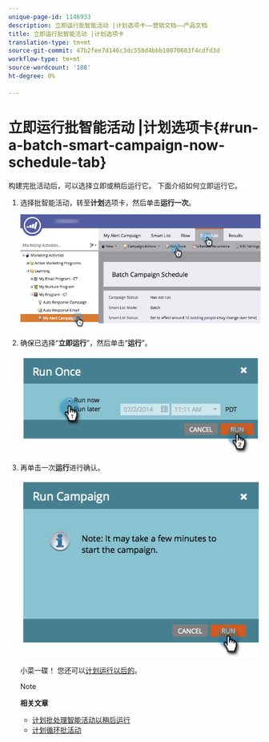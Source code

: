 ```yaml
---
unique-page-id: 1146933
description: 立即运行批智能活动 |计划选项卡——营销文档——产品文档
title: 立即运行批智能活动 |计划选项卡
translation-type: tm+mt
source-git-commit: 47b2fee7d146c3dc558d4bbb10070683f4cdfd3d
workflow-type: tm+mt
source-wordcount: '108'
ht-degree: 0%

---
```



# 立即运行批智能活动 |计划选项卡{#run-a-batch-smart-campaign-now-schedule-tab}

构建完批活动后，可以选择立即或稍后运行它。 下面介绍如何立即运行它。

1. 选择批智能活动，转至&#x200B;**计划**&#x200B;选项卡，然后单击&#x200B;**运行一次**。

   ![](assets/runcampaignnow-hands.png)

1. 确保已选择“**立即运行**”，然后单击“**运行**”。

   ![](assets/image2014-9-19-15-3a57-3a4.png)

1. 再单击一次&#x200B;**运行**&#x200B;进行确认。

   ![](assets/image2014-9-19-15-3a57-3a19.png)

   小菜一碟！ 您还可以[计划运行以后的](schedule-a-batch-smart-campaign-to-run-later.md)。

   >[!NOTE]
   >
   >**相关文章**
   >
   >    
   >    
   >    * [计划批处理智能活动以稍后运行](schedule-a-batch-smart-campaign-to-run-later.md)
   >    * [计划循环批活动](schedule-a-recurring-batch-campaign.md)



